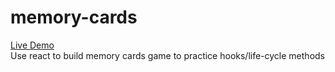 # memory-cards
<a href="https://memory-card-game-react.onrender.com">Live Demo</a><br>
Use react to build memory cards game to practice hooks/life-cycle methods

